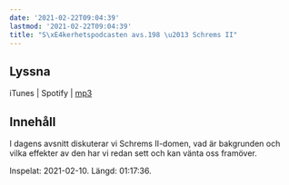 ```yaml
---
date: '2021-02-22T09:04:39'
lastmod: '2021-02-22T09:04:39'
title: "S\xE4kerhetspodcasten avs.198 \u2013 Schrems II"
---
```

## Lyssna

iTunes \| Spotify \| [mp3](https://traffic.libsyn.com/secure/sakerhetspodcasten/Schrems_2021-02-10.mp3)

## Innehåll

I dagens avsnitt diskuterar vi Schrems II-domen, vad är bakgrunden och vilka effekter
av den har vi redan sett och kan vänta oss framöver.

Inspelat: 2021-02-10. Längd: 01:17:36.

